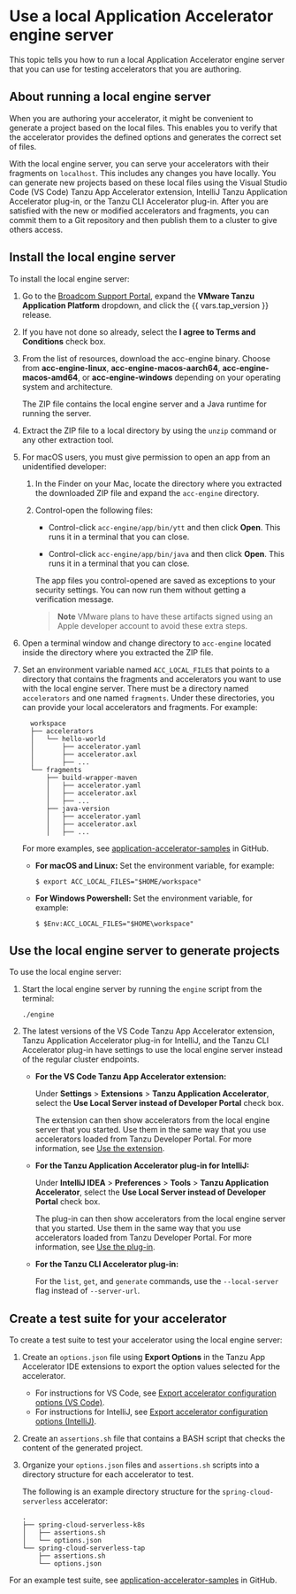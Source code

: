 # Use a local Application Accelerator engine server

This topic tells you how to run a local Application Accelerator engine server that you can use for
testing accelerators that you are authoring.

## <a id="overview"></a> About running a local engine server

When you are authoring your accelerator, it might be convenient to generate a project based on the local
files. This enables you to verify that the accelerator provides the defined options and generates
the correct set of files.

With the local engine server, you can serve your accelerators with their fragments on `localhost`.
This includes any changes you have locally. You can generate new projects based on these local files
using the Visual Studio Code (VS Code) Tanzu App Accelerator extension,
IntelliJ Tanzu Application Accelerator plug-in, or the Tanzu CLI Accelerator plug-in.
After you are satisfied with the new or modified accelerators and fragments, you can commit them to
a Git repository and then publish them to a cluster to give others access.

## <a id="install-local-engine-server"></a>Install the local engine server

To install the local engine server:

1. Go to the [Broadcom Support Portal](https://support.broadcom.com/group/ecx/productdownloads?subfamily=VMware%20Tanzu%20Application%20Platform), expand the **VMware Tanzu Application Platform**
dropdown, and click the {{ vars.tap_version }} release.

1. If you have not done so already, select the **I agree to Terms and Conditions** check box.

1. From the list of resources, download the acc-engine binary. Choose from **acc-engine-linux**,
   **acc-engine-macos-aarch64**, **acc-engine-macos-amd64**, or **acc-engine-windows** depending on your
   operating system and architecture.

    The ZIP file contains the local engine server and a Java runtime for
    running the server.

1. Extract the ZIP file to a local directory by using the `unzip` command or any other extraction tool.

1. For macOS users, you must give permission to open an app from an unidentified developer:

    1. In the Finder on your Mac, locate the directory where you extracted the downloaded ZIP file
       and expand the `acc-engine` directory.

    1. Control-open the following files:

        - Control-click `acc-engine/app/bin/ytt` and then click **Open**. This runs it in a terminal
        that you can close.

        - Control-click `acc-engine/app/bin/java` and then click **Open**. This runs it in a terminal
        that you can close.

        The app files you control-opened are saved as exceptions to your security settings.
        You can now run them without getting a verification message.

        > **Note** VMware plans to have these artifacts signed using an Apple developer account
        > to avoid these extra steps.

1. Open a terminal window and change directory to `acc-engine` located inside the directory where
   you extracted the ZIP file.

1. Set an environment variable named `ACC_LOCAL_FILES` that points to a directory that contains the
   fragments and accelerators you want to use with the local engine server.
   There must be a directory named `accelerators` and one named `fragments`.
   Under these directories, you can provide your local accelerators and fragments. For example:

    ```console
      workspace
      ├── accelerators
      │   └── hello-world
      │       ├── accelerator.yaml
      │       ├── accelerator.axl
      │       ├── ...
      └── fragments
          ├── build-wrapper-maven
          │   ├── accelerator.yaml
          │   ├── accelerator.axl
          │   ├── ...
          ├── java-version
          │   ├── accelerator.yaml
          │   ├── accelerator.axl
          │   ├── ...
    ```

    For more examples, see [application-accelerator-samples](https://github.com/vmware-tanzu/application-accelerator-samples) in GitHub.

    - **For macOS and Linux:** Set the environment variable, for example:

        ```console
        $ export ACC_LOCAL_FILES="$HOME/workspace"
        ```

    - **For Windows Powershell:** Set the environment variable, for example:

        ```console
        $ $Env:ACC_LOCAL_FILES="$HOME\workspace"
        ```

## <a id="use-local-engine-server"></a>Use the local engine server to generate projects

To use the local engine server:

1. Start the local engine server by running the `engine` script from the terminal:

    ```console
    ./engine
    ```

1. The latest versions of the VS Code Tanzu App Accelerator extension, Tanzu Application Accelerator plug-in for IntelliJ,
   and the Tanzu CLI Accelerator plug-in have settings to use the local engine server instead of the regular cluster endpoints.

    - **For the VS Code Tanzu App Accelerator extension:**

      Under **Settings** > **Extensions** > **Tanzu Application Accelerator**, select the
      **Use Local Server instead of Developer Portal** check box.

      The extension can then show accelerators from the local engine server that you started.
      Use them in the same way that you use accelerators loaded from Tanzu Developer Portal.
      For more information, see [Use the extension](../vscode.hbs.md#using-the-extension).

    - **For the Tanzu Application Accelerator plug-in for IntelliJ:**

      Under **IntelliJ IDEA** > **Preferences** > **Tools** > **Tanzu Application Accelerator**,
      select the **Use Local Server instead of Developer Portal** check box.

      The plug-in can then show accelerators from the local engine server that you started.
      Use them in the same way that you use accelerators loaded from Tanzu Developer Portal.
      For more information, see [Use the plug-in](../intellij.hbs.md#intellij-using-the-plugin).

    - **For the Tanzu CLI Accelerator plug-in:**

      For the `list`, `get`, and `generate` commands, use the `--local-server` flag instead of `--server-url`.

## <a id="test-script"></a> Create a test suite for your accelerator

To create a test suite to test your accelerator using the local engine server:

1. Create an `options.json` file using **Export Options** in the Tanzu App Accelerator IDE extensions
   to export the option values selected for the accelerator.

    - For instructions for VS Code, see [Export accelerator configuration options (VS Code)](../vscode.hbs.md#export-options).
    - For instructions for IntelliJ, see [Export accelerator configuration options (IntelliJ)](../intellij.hbs.md#export-options).

1. Create an `assertions.sh` file that contains a BASH script that checks the content of the generated project.

1. Organize your `options.json` files and `assertions.sh` scripts into a directory structure for each
   accelerator to test.

    The following is an example directory structure for the `spring-cloud-serverless` accelerator:

    ```console
    .
    ├── spring-cloud-serverless-k8s
    │   ├── assertions.sh
    │   └── options.json
    └── spring-cloud-serverless-tap
        ├── assertions.sh
        └── options.json
    ```

For an example test suite, see [application-accelerator-samples](https://github.com/vmware-tanzu/application-accelerator-samples/tree/main/local-test-suite-example)
in GitHub.
